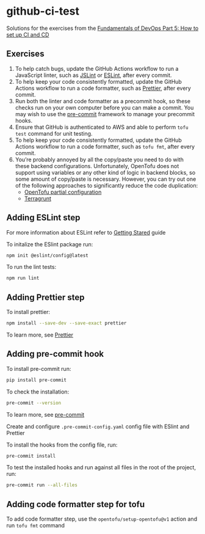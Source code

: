 # github-ci-test

Solutions for the exercises from the [Fundamentals of DevOps Part 5: How to set up CI and CD ](https://www.gruntwork.io/fundamentals-of-devops/setup-ci-cd#how_to_set_up_ci_cd)

## Exercises

1. To help catch bugs, update the GitHub Actions workflow to run a JavaScript linter, such as [JSLint](https://www.jslint.com/) or [ESLint](https://eslint.org/), after every commit.
2. To help keep your code consistently formatted, update the GitHub Actions workflow to run a code formatter, such as [Prettier](https://prettier.io/), after every commit.
3. Run both the linter and code formatter as a precommit hook, so these checks run on your own computer before you can make a commit. You may wish to use the [pre-commit](https://pre-commit.com/) framework to manage your precommit hooks.
4. Ensure that GitHub is authenticated to AWS and able to perform `tofu test` command for unit testing.
5. To help keep your code consistently formatted, update the GitHub Actions workflow to run a code formatter, such as `tofu fmt`, after every commit.
6. You’re probably annoyed by all the copy/paste you need to do with these backend configurations. Unfortunately, OpenTofu does not support using variables or any other kind of logic in backend blocks, so some amount of copy/paste is necessary. However, you can try out one of the following approaches to significantly reduce the code duplication:
   - [OpenTofu partial configuration](https://opentofu.org/docs/language/settings/backends/configuration/#partial-configuration)
   - [Terragrunt](https://terragrunt.gruntwork.io/)

## Adding ESLint step

For more information about ESLint refer to [Getting Stared](https://eslint.org/docs/latest/use/getting-started) guide

To initalize the ESlint package run:

```bash
npm init @eslint/config@latest
```

To run the lint tests:

```bash
npm run lint
```

## Adding Prettier step

To install prettier:

```bash
npm install --save-dev --save-exact prettier
```

To learn more, see [Prettier](https://prettier.io/docs/en/install)

## Adding pre-commit hook

To install pre-commit run:

```bash
pip install pre-commit
```

To check the installation:

```bash
pre-commit --version
```

To learn more, see [pre-commit](https://pre-commit.com/#install)

Create and configure `.pre-commit-config.yaml` config file with ESlint and Prettier

To install the hooks from the config file, run:

```bash
pre-commit install
```

To test the installed hooks and run against all files in the root of the project, run:

```bash
pre-commit run --all-files
```

## Adding code formatter step for tofu

To add code formatter step, use the `opentofu/setup-opentofu@v1` action and run `tofu fmt` command
